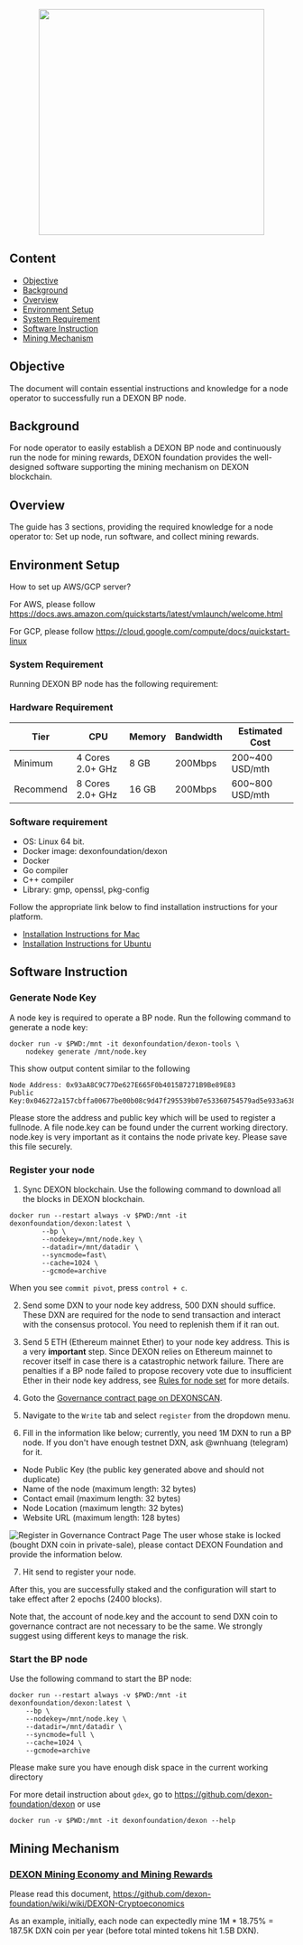 <p align="center">
  <img src="https://imgur.com/0p5xQsi.png" width="400">
</p>

## Content

- [Objective](#objective)
- [Background](#background)
- [Overview](#overview)
- [Environment Setup](#environment-setup)
- [System Requirement](#system-requirement)
- [Software Instruction](#software-instruction)
- [Mining Mechanism](#mining-mechanism)


## Objective
The document will contain essential instructions and knowledge for a node operator to successfully run a DEXON BP node. 

## Background
For node operator to easily establish a DEXON BP node and continuously run the node for mining rewards, DEXON foundation provides the well-designed software supporting the mining mechanism on DEXON blockchain.

## Overview
The guide has 3 sections, providing the required knowledge for a node operator to: Set up node, run software, and collect mining rewards.

## Environment Setup
How to set up AWS/GCP server?

For AWS, please follow https://docs.aws.amazon.com/quickstarts/latest/vmlaunch/welcome.html

For GCP, please follow https://cloud.google.com/compute/docs/quickstart-linux

### System Requirement
Running DEXON BP node has the following requirement:

### Hardware Requirement

| Tier | CPU | Memory | Bandwidth | Estimated Cost |
| ---  | --- | ---    | ---       | ---            |
| Minimum  | 4 Cores 2.0+ GHz | 8 GB | 200Mbps | 200~400 USD/mth |
| Recommend| 8 Cores 2.0+ GHz | 16 GB| 200Mbps | 600~800 USD/mth |

### Software requirement
 - OS: Linux 64 bit.
 - Docker image: dexonfoundation/dexon
 - Docker
 - Go compiler
 - C++ compiler
 - Library: gmp, openssl, pkg-config

Follow the appropriate link below to find installation instructions for your platform.
 - [Installation Instructions for Mac](https://github.com/dexon-foundation/wiki/wiki/Installation-Instructions-for-Mac)
 - [Installation Instructions for Ubuntu](https://github.com/dexon-foundation/wiki/wiki/Installation-Instructions-for-Ubuntu)

## Software Instruction

### Generate Node Key
A node key is required to operate a BP node. Run the following command to generate a node key:

    docker run -v $PWD:/mnt -it dexonfoundation/dexon-tools \
        nodekey generate /mnt/node.key

This show output content similar to the following

    Node Address: 0x93aA8C9C77De627E665F0b4015B7271B9Be89E83
    Public Key:0x046272a157cbffa00677be00b08c9d47f295539b07e53360754579ad5e933a638ba58dcf850484e7d40b8bc163a920082b2500ee54968db7155c6231c7e4eed592

Please store the address and public key which will be used to register a fullnode.
A file node.key can be found under the current working directory. node.key is very important as it contains the node private key. Please save this file securely.

### Register your node
1. Sync DEXON blockchain. Use the following command to download all the blocks in DEXON blockchain.
```
docker run --restart always -v $PWD:/mnt -it dexonfoundation/dexon:latest \
        --bp \
        --nodekey=/mnt/node.key \
        --datadir=/mnt/datadir \
        --syncmode=fast\
        --cache=1024 \
        --gcmode=archive
```
When you see `commit pivot`, press `control + c`.

2. Send some DXN to your node key address, 500 DXN should suffice. These DXN are required for the node to send transaction and interact with the consensus protocol. You need to replenish them if it ran out.
3. Send 5 ETH (Ethereum mainnet Ether) to your node key address. This is a very **important** step. Since DEXON relies on Ethereum mainnet to recover itself in case there is a catastrophic network failure. There are penalties if a BP node failed to propose recovery vote due to insufficient Ether in their node key address, see [Rules for node set](Rule-for-the-DEXON-node-set.md) for more details.
4. Goto the [Governance contract page on DEXONSCAN](https://testnet.dexscan.app/address/0x63751838D6485578B23e8b051d40861eCC416794).
5. Navigate to the `Write` tab and select `register` from the dropdown menu.

6. Fill in the information like below; currently, you need 1M DXN to run a BP node. If you don't have enough testnet DXN, ask @wnhuang (telegram) for it.

  - Node Public Key (the public key generated above and should not duplicate)
  - Name of the node (maximum length: 32 bytes)
  - Contact email (maximum length: 32 bytes)
  - Node Location (maximum length: 32 bytes)
  - Website URL (maximum length: 128 bytes)

![Register in Governance Contract Page](https://i.imgur.com/bc2vDgA.png)
The user whose stake is locked (bought DXN coin in private-sale), please contact DEXON Foundation and provide the information below.

7. Hit send to register your node.

After this, you are successfully staked and the configuration will start to take effect after 2 epochs (2400 blocks).

Note that, the account of node.key and the account to send DXN coin to governance contract are not necessary to be the same. We strongly suggest using different keys to manage the risk.

### Start the BP node
Use the following command to start the BP node:

    docker run --restart always -v $PWD:/mnt -it dexonfoundation/dexon:latest \
        --bp \
        --nodekey=/mnt/node.key \
        --datadir=/mnt/datadir \
        --syncmode=full \
        --cache=1024 \
        --gcmode=archive

Please make sure you have enough disk space in the current working directory

For more detail instruction about `gdex`, go to https://github.com/dexon-foundation/dexon or use 

    docker run -v $PWD:/mnt -it dexonfoundation/dexon --help



## Mining Mechanism

### [DEXON Mining Economy and Mining Rewards](https://github.com/dexon-foundation/wiki/wiki/DEXON-Cryptoeconomics)
Please read this document, https://github.com/dexon-foundation/wiki/wiki/DEXON-Cryptoeconomics

As an example, initially, each node can expectedly mine 1M * 18.75% = 187.5K DXN coin per year (before total minted tokens hit 1.5B DXN).

